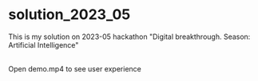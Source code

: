 # solution_2023_05

This is my solution on 2023-05 hackathon "Digital breakthrough. Season: Artificial Intelligence"

\
Open demo.mp4 to see user experience